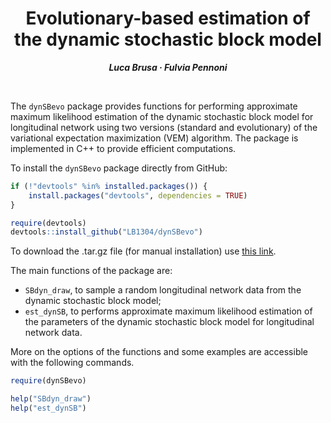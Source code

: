 <h1 align="center">Evolutionary-based estimation of the dynamic stochastic block model</h1>
<p align="center"> <span style="font-size: 14px;"><em><strong>Luca Brusa &middot; Fulvia Pennoni</strong></em></span> </p>
<br>

The `dynSBevo` package provides functions for performing approximate maximum likelihood estimation of the dynamic stochastic block model for longitudinal network using two versions (standard and evolutionary) of the variational expectation maximization (VEM) algorithm. The package is implemented in C++ to provide efficient computations.

To install the `dynSBevo` package directly from GitHub:
```r
if (!"devtools" %in% installed.packages()) {
    install.packages("devtools", dependencies = TRUE)
}

require(devtools)
devtools::install_github("LB1304/dynSBevo")
```

To download the .tar.gz file (for manual installation) use [this link](https://github.com/LB1304/dynSBevo/archive/main.tar.gz).


The main functions of the package are: 
- `SBdyn_draw`, to sample a random longitudinal network data from the dynamic stochastic block model; 
- `est_dynSB`, to performs approximate maximum likelihood estimation of the parameters of the dynamic stochastic block model for longitudinal network data. 

More on the options of the functions and some examples are accessible with the following commands.

```r
require(dynSBevo)

help("SBdyn_draw")
help("est_dynSB")
```
